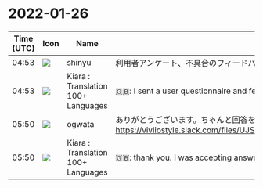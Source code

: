 # 2022-01-26

|Time (UTC)|Icon|Name|Message|
|---|---|---|---|
|04:53|![](https://avatars.slack-edge.com/2018-04-27/354445776386_e258f5ed5ba887b08668_72.jpg)|shinyu|利用者アンケート、不具合のフィードバック　試しに送ってみました|
|04:53|![](https://avatars.slack-edge.com/2021-08-02/2324149410423_2aa7423c4133ecb9f168_72.png)|Kiara : Translation 100+ Languages|🇬🇧: I sent a user questionnaire and feedback on defects as a trial.|
|05:50|![](https://avatars.slack-edge.com/2019-11-22/845042642576_070441337abaca9fb7b3_72.png)|ogwata|ありがとうございます。ちゃんと回答を受け付けていました。<br>https://vivliostyle.slack.com/files/UJS3RCS86/F0304M5KSGM/docs.google.com_forms_d_1z18yvcd7ut7qga2ap6syeuz1ba_8x04pm_pysztbjuq_edit_usp_forms_home_ths_true.png|
|05:50|![](https://avatars.slack-edge.com/2021-08-02/2324149410423_2aa7423c4133ecb9f168_72.png)|Kiara : Translation 100+ Languages|🇬🇧: thank you. I was accepting answers properly.|
